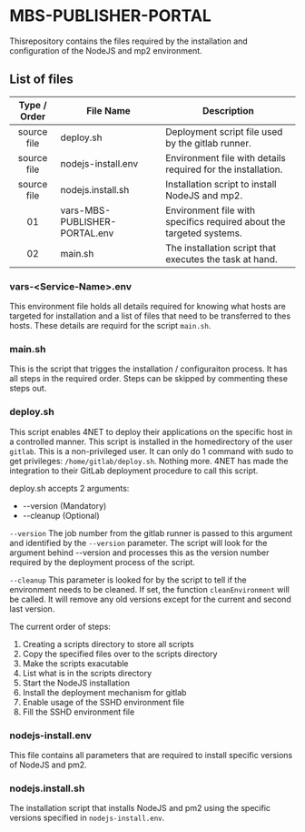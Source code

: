 # MBS-PUBLISHER-PORTAL
Thisrepository contains the files required by the installation and configuration of the NodeJS and mp2 environment.



## List of files

| Type / Order | File Name | Description |
| :---: | --- | --- |
| source file | deploy.sh | Deployment script file used by the gitlab runner. |
| source file | nodejs-install.env | Environment file with details required for the installation. |
| source file | nodejs.install.sh | Installation script to install NodeJS and mp2. |
| 01 | vars-MBS-PUBLISHER-PORTAL.env | Environment file with specifics required about the targeted systems. |
| 02 | main.sh | The installation script that executes the task at hand. |


### vars-\<Service-Name\>.env

This environment file holds all details required for knowing what hosts are targeted for installation and a list of files that need to be transferred to thes hosts. These details are requird for the script `main.sh`.

### main.sh

This is the script that trigges the installation / configuraiton process. It has all steps in the required order. Steps can be skipped by commenting these steps out.

### deploy.sh

This script enables 4NET to deploy their applications on the specific host in a controlled manner. This script is installed in the homedirectory of the user `gitlab`. This is a non-privileged user. It can only do 1 command with sudo to get privileges: `/home/gitlab/deploy.sh`. Nothing more. 4NET has made the integration to their GitLab deployment procedure to call this script.

deploy.sh accepts 2 arguments:  
* --version <gitlab build number> (Mandatory)
* --cleanup (Optional)

`--version` The job number from the gitlab runner is passed to this argument and identified by the `--version` parameter. The script will look for the argument behind --version and processes this as the version number required by the deployment process of the script.

`--cleanup` This parameter is looked for by the script to tell if the environment needs to be cleaned. If set, the function `cleanEnvironment` will be called. It will remove any old versions except for the current and second last version.

The current order of steps:

1. Creating a scripts directory to store all scripts
2. Copy the specified files over to the scripts directory
3. Make the scripts exacutable
4. List what is in the scripts directory
4. Start the NodeJS installation
6. Install the deployment mechanism for gitlab
7. Enable usage of the SSHD environment file
8. Fill the SSHD environment file

### nodejs-install.env

This file contains all parameters that are required to install specific versions of NodeJS and pm2.

### nodejs.install.sh

The installation script that installs NodeJS and pm2 using the specific versions specified in `nodejs-install.env`.
